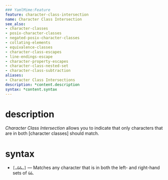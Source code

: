 ```yaml
---
### YamlMime:Feature
feature: character-class-intersection
name: Character Class Intersection
see_also:
- character-classes
- posix-character-classes
- negated-posix-character-classes
- collating-elements
- equivalence-classes
- character-class-escapes
- line-endings-escape
- character-property-escapes
- character-class-nested-set
- character-class-subtraction
aliases:
- Character Class Intersections
description: *content.description
syntax: *content.syntax
---
```

# description

<dfn>Character Class Intersection</dfn> allows you to indicate that only characters that are in both [character classes] should match.

# syntax

- `[…&&…]` &mdash; Matches any character that is in both the left- and right-hand sets of `&&`.
